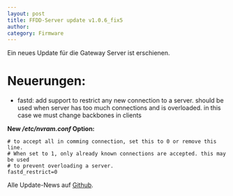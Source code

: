 ```yaml
---
layout: post
title: FFDD-Server update v1.0.6_fix5
author:
category: Firmware
---
```


Ein neues Update für die Gateway Server ist erschienen.

# Neuerungen:
- fastd: add support to restrict any new connection to a server. should be used when server has too much connections and is overloaded. in this case we must change backbones in clients

**New */etc/nvram.conf* Option:**
```
# to accept all in comming connection, set this to 0 or remove this line.
# When set to 1, only already known connections are accepted. this may be used
# to prevent overloading a server.
fastd_restrict=0
```

Alle Update-News auf [Github](https://github.com/Freifunk-Dresden/ffdd-server/blob/master/UPDATES.md).

